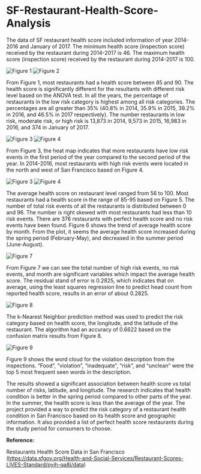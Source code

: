 # SF-Restaurant-Health-Score-Analysis
The data of SF restaurant health score included information of year 2014-2016 and January of 2017. The minimum health score (inspection score) received by the restaurant during 2014-2017 is 46.  The maximum health score (inspection score) received by the restaurant during 2014-2017 is 100.  

![Figure 1](https://github.com/hua-zeng/SF-Restaurant-Health-Score-Analysis/blob/main/fig1.jpg)
![Figure 2](https://github.com/hua-zeng/SF-Restaurant-Health-Score-Analysis/blob/main/fig2.jpg)

From Figure 1, most restaurants had a health score between 85 and 90. The health score is significantly different for the resultants with different risk level based on the ANOVA test. In all the years, the percentage of restaurants in the low risk category is highest among all risk categories. The percentages are all greater than 35% (40.8% in 2014, 35.9% in 2015, 39.2% in 2016, and 46.5% in 2017 respectively).  The number restaurants in low risk, moderate risk, or high risk is 13,873 in 2014, 9,573 in 2015, 16,983 in 2016, and 374 in January of 2017.  

![Figure 3](https://github.com/hua-zeng/SF-Restaurant-Health-Score-Analysis/blob/main/fig3.jpg)
![Figure 4](https://github.com/hua-zeng/SF-Restaurant-Health-Score-Analysis/blob/main/fig4.jpg)

From Figure 3, the heat map indicates that more restaurants have low risk events in the first period of the year compared to the second period of the year. In 2014-2016, most restaurants with high risk events were located in the north and west of San Francisco based on Figure 4. 

![Figure 3](https://github.com/hua-zeng/SF-Restaurant-Health-Score-Analysis/blob/main/fig5.jpg)
![Figure 4](https://github.com/hua-zeng/SF-Restaurant-Health-Score-Analysis/blob/main/fig6.jpg)

The average health score on restaurant level ranged from 56 to 100. Most restaurants had a health score in the range of 85-95 based on Figure 5. The number of total risk events of all the restaurants is distributed between 0 and 96. The number is right skewed with most restaurants had less than 10 risk events. There are 376 restaurants with perfect health score and no risk events have been found. Figure 6 shows the trend of average health score by month. From the plot, it seems the average health score increased during the spring period (February-May), and decreased in the summer period (June-August). 

![Figure 7](https://github.com/hua-zeng/SF-Restaurant-Health-Score-Analysis/blob/main/fig7.jpg)

From Figure 7 we can see the total number of high risk events, no risk events, and month are significant variables which impact the average health score. The residual stand of error is 0.2825, which indicates that on average, using the least squares regression line to predict head count from reported health score, results in an error of about 0.2825. 

![Figure 8](https://github.com/hua-zeng/SF-Restaurant-Health-Score-Analysis/blob/main/fig8.jpg)

The k-Nearest Neighbor prediction method was used to predict the risk category based on health score, the longitude, and the latitude of the restaurant. The algorithm had an accuracy of 0.6622 based on the confusion matrix results from Figure 8.

![Figure 9](https://github.com/hua-zeng/SF-Restaurant-Health-Score-Analysis/blob/main/fig9.jpg)

Figure 9 shows the word cloud for the violation description from the inspections. “Food”, “violation”, “inadequate”, “risk”, and “unclean” were the top 5 most frequent seen words in the description.

The results showed a significant association between health score vs total number of risks, latitude, and longitude. The research indicates that health condition is better in the spring period compared to other parts of the year. In the summer, the health score is less than the average of the year. The project provided a way to predict the risk category of a restaurant health condition in San Francisco based on its health score and geographic information. It also provided a list of perfect health score restaurants during the study period for consumers to choose. 

**Reference:**

Restaurants Health Score Data in San Francisco (https://data.sfgov.org/Health-and-Social-Services/Restaurant-Scores-LIVES-Standard/pyih-qa8i/data)

